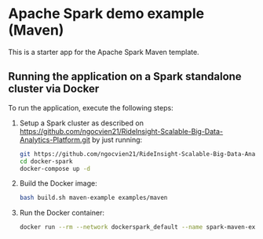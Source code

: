 # Apache Spark demo example (Maven)
This is a starter app for the Apache Spark Maven template.

## Running the application on a Spark standalone cluster via Docker

To run the application, execute the following steps:

1. Setup a Spark cluster as described on https://github.com/ngocvien21/RideInsight-Scalable-Big-Data-Analytics-Platform.git by just running: 
    ```bash
    git https://github.com/ngocvien21/RideInsight-Scalable-Big-Data-Analytics-Platform.git
    cd docker-spark
    docker-compose up -d
    ```
2. Build the Docker image:
    ```bash
    bash build.sh maven-example examples/maven
    ```
3. Run the Docker container:
    ```bash
    docker run --rm --network dockerspark_default --name spark-maven-example bde2020/spark-maven-example:3.3.0-hadoop3.3
    ```
